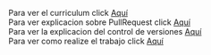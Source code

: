 Para ver el curriculum click [Aquí](Archivos/CV.md) <br/>
Para ver explicacion sobre PullRequest click [Aquí](Archivos/PullRequest.md) <br/>
Para ver la explicacion del control de versiones [Aquí](Archivos/Versiones.md) <br/>
Para ver como realize el trabajo click [Aquí](Archivos/Documentacion.md)

